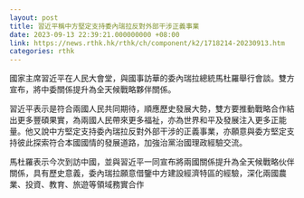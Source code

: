 ```yaml
---
layout: post
title: 習近平稱中方堅定支持委內瑞拉反對外部干涉正義事業
date: 2023-09-13 22:39:21.000000000 +08:00
link: https://news.rthk.hk/rthk/ch/component/k2/1718214-20230913.htm
categories: rthk
---
```


國家主席習近平在人民大會堂，與國事訪華的委內瑞拉總統馬杜羅舉行會談。雙方宣布，將中委關係提升為全天候戰略夥伴關係。

習近平表示是符合兩國人民共同期待，順應歷史發展大勢，雙方要推動戰略合作結出更多豐碩果實，為兩國人民帶來更多福祉，亦為世界和平及發展注入更多正能量。他又說中方堅定支持委內瑞拉反對外部干涉的正義事業，亦願意與委方堅定支持彼此探索符合本國國情的發展道路，加強治黨治國理政經驗交流。

馬杜羅表示今次到訪中國，並與習近平一同宣布將兩國關係提升為全天候戰略伙伴關係，具有歷史意義，委內瑞拉願意借鑒中方建設經濟特區的經驗，深化兩國農業、投資、教育、旅遊等領域務實合作

